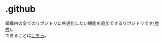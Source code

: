 # .github
組織内の全てのリポジトリに共通化したい機能を追加できるリポジトリです([参考](https://qiita.com/karaage0703/items/3f9320e4cc23a25726cf))。  
できることは[こちら](https://github.com/joelparkerhenderson/github-special-files-and-paths/blob/main/README.md)。
